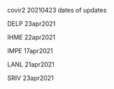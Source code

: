 
covir2 20210423 dates of updates

DELP 23apr2021

IHME 22apr2021

IMPE 17apr2021

LANL 21apr2021

SRIV 23apr2021